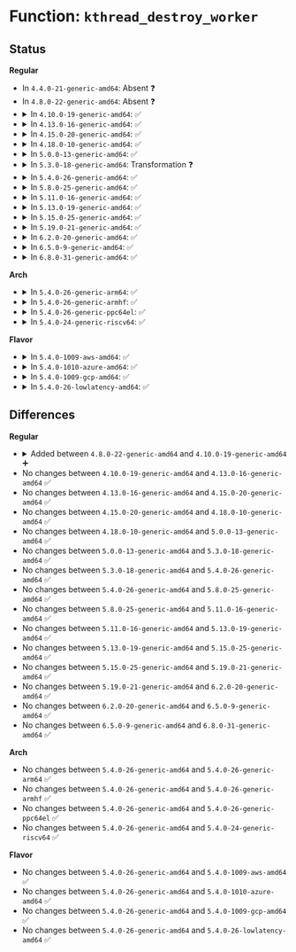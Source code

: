 # Function: <code>kthread_destroy_worker</code>

## Status
<b>Regular</b>
<ul>
<li>
In <code>4.4.0-21-generic-amd64</code>: Absent ❓
</li>
<li>
In <code>4.8.0-22-generic-amd64</code>: Absent ❓
</li>
<li>
<details>
<summary>In <code>4.10.0-19-generic-amd64</code>: ✅</summary>

```c
void kthread_destroy_worker(struct kthread_worker * worker)
```

```json
{
  "name": "kthread_destroy_worker",
  "collision_type": "Unique Global",
  "inline_type": "No",
  "funcs": [
    {
      "addr": 18446744071579539008,
      "name": "kthread_destroy_worker",
      "external": true,
      "loc": "kernel/kthread.c:1150",
      "file": "kernel/kthread.c",
      "inline": "seen, unknown",
      "caller_inline": [],
      "caller_func": []
    }
  ],
  "symbols": [
    {
      "addr": 18446744071579539008,
      "name": "kthread_destroy_worker",
      "section": ".text",
      "bind": "STB_GLOBAL",
      "size": 104
    }
  ]
}
```
</details>
</li>
<li>
<details>
<summary>In <code>4.13.0-16-generic-amd64</code>: ✅</summary>

```c
void kthread_destroy_worker(struct kthread_worker * worker)
```

```json
{
  "name": "kthread_destroy_worker",
  "collision_type": "Unique Global",
  "inline_type": "No",
  "funcs": [
    {
      "addr": 18446744071579525920,
      "name": "kthread_destroy_worker",
      "external": true,
      "loc": "kernel/kthread.c:1155",
      "file": "kernel/kthread.c",
      "inline": "seen, unknown",
      "caller_inline": [],
      "caller_func": []
    }
  ],
  "symbols": [
    {
      "addr": 18446744071579525920,
      "name": "kthread_destroy_worker",
      "section": ".text",
      "bind": "STB_GLOBAL",
      "size": 74
    }
  ]
}
```
</details>
</li>
<li>
<details>
<summary>In <code>4.15.0-20-generic-amd64</code>: ✅</summary>

```c
void kthread_destroy_worker(struct kthread_worker * worker)
```

```json
{
  "name": "kthread_destroy_worker",
  "collision_type": "Unique Global",
  "inline_type": "No",
  "funcs": [
    {
      "addr": 18446744071579551920,
      "name": "kthread_destroy_worker",
      "external": true,
      "loc": "kernel/kthread.c:1160",
      "file": "kernel/kthread.c",
      "inline": "seen, unknown",
      "caller_inline": [],
      "caller_func": []
    }
  ],
  "symbols": [
    {
      "addr": 18446744071579551920,
      "name": "kthread_destroy_worker",
      "section": ".text",
      "bind": "STB_GLOBAL",
      "size": 74
    }
  ]
}
```
</details>
</li>
<li>
<details>
<summary>In <code>4.18.0-10-generic-amd64</code>: ✅</summary>

```c
void kthread_destroy_worker(struct kthread_worker * worker)
```

```json
{
  "name": "kthread_destroy_worker",
  "collision_type": "Unique Global",
  "inline_type": "No",
  "funcs": [
    {
      "addr": 18446744071579580608,
      "name": "kthread_destroy_worker",
      "external": true,
      "loc": "kernel/kthread.c:1178",
      "file": "kernel/kthread.c",
      "inline": "seen, unknown",
      "caller_inline": [],
      "caller_func": [
        "drivers/ptp/ptp_clock.c:ptp_clock_unregister",
        "drivers/ptp/ptp_clock.c:ptp_clock_register",
        "drivers/watchdog/watchdog_dev.c:watchdog_dev_exit",
        "drivers/watchdog/watchdog_dev.c:watchdog_dev_init"
      ]
    }
  ],
  "symbols": [
    {
      "addr": 18446744071579580608,
      "name": "kthread_destroy_worker",
      "section": ".text",
      "bind": "STB_GLOBAL",
      "size": 71
    }
  ]
}
```
</details>
</li>
<li>
<details>
<summary>In <code>5.0.0-13-generic-amd64</code>: ✅</summary>

```c
void kthread_destroy_worker(struct kthread_worker * worker)
```

```json
{
  "name": "kthread_destroy_worker",
  "collision_type": "Unique Global",
  "inline_type": "No",
  "funcs": [
    {
      "addr": 18446744071579618240,
      "name": "kthread_destroy_worker",
      "external": true,
      "loc": "kernel/kthread.c:1180",
      "file": "kernel/kthread.c",
      "inline": "seen, unknown",
      "caller_inline": [],
      "caller_func": [
        "drivers/ptp/ptp_clock.c:ptp_clock_unregister",
        "drivers/ptp/ptp_clock.c:ptp_clock_register",
        "drivers/watchdog/watchdog_dev.c:watchdog_dev_exit",
        "drivers/watchdog/watchdog_dev.c:watchdog_dev_init"
      ]
    }
  ],
  "symbols": [
    {
      "addr": 18446744071579618240,
      "name": "kthread_destroy_worker",
      "section": ".text",
      "bind": "STB_GLOBAL",
      "size": 71
    }
  ]
}
```
</details>
</li>
<li>
<details>
<summary>In <code>5.3.0-18-generic-amd64</code>: Transformation ❓</summary>

```c
void kthread_destroy_worker(struct kthread_worker * worker)
```

```json
{
  "name": "kthread_destroy_worker",
  "collision_type": "Unique Global",
  "inline_type": "No",
  "funcs": [
    {
      "addr": 0,
      "name": "kthread_destroy_worker",
      "external": true,
      "loc": "kernel/kthread.c:1190",
      "file": "kernel/kthread.c",
      "inline": "seen, unknown",
      "caller_inline": [],
      "caller_func": [
        "kernel/sched/psi.c:psi_trigger_destroy",
        "drivers/ptp/ptp_clock.c:ptp_clock_unregister",
        "drivers/ptp/ptp_clock.c:ptp_clock_register",
        "drivers/watchdog/watchdog_dev.c:watchdog_dev_exit",
        "drivers/watchdog/watchdog_dev.c:watchdog_dev_init"
      ]
    }
  ],
  "symbols": [
    {
      "addr": 18446744071579644777,
      "name": "kthread_destroy_worker.cold",
      "section": ".text",
      "bind": "STB_LOCAL",
      "size": 38
    },
    {
      "addr": 18446744071579642800,
      "name": "kthread_destroy_worker",
      "section": ".text",
      "bind": "STB_GLOBAL",
      "size": 76
    }
  ]
}
```
</details>
</li>
<li>
<details>
<summary>In <code>5.4.0-26-generic-amd64</code>: ✅</summary>

```c
void kthread_destroy_worker(struct kthread_worker * worker)
```

```json
{
  "name": "kthread_destroy_worker",
  "collision_type": "Unique Global",
  "inline_type": "No",
  "funcs": [
    {
      "addr": 18446744071579668256,
      "name": "kthread_destroy_worker",
      "external": true,
      "loc": "kernel/kthread.c:1190",
      "file": "kernel/kthread.c",
      "inline": "seen, unknown",
      "caller_inline": [],
      "caller_func": [
        "kernel/sched/psi.c:psi_trigger_destroy",
        "drivers/ptp/ptp_clock.c:ptp_clock_unregister",
        "drivers/ptp/ptp_clock.c:ptp_clock_register",
        "drivers/watchdog/watchdog_dev.c:watchdog_dev_exit",
        "drivers/watchdog/watchdog_dev.c:watchdog_dev_init"
      ]
    }
  ],
  "symbols": [
    {
      "addr": 18446744071579668256,
      "name": "kthread_destroy_worker",
      "section": ".text",
      "bind": "STB_GLOBAL",
      "size": 79
    }
  ]
}
```
</details>
</li>
<li>
<details>
<summary>In <code>5.8.0-25-generic-amd64</code>: ✅</summary>

```c
void kthread_destroy_worker(struct kthread_worker * worker)
```

```json
{
  "name": "kthread_destroy_worker",
  "collision_type": "Unique Global",
  "inline_type": "No",
  "funcs": [
    {
      "addr": 18446744071579700144,
      "name": "kthread_destroy_worker",
      "external": true,
      "loc": "kernel/kthread.c:1226",
      "file": "kernel/kthread.c",
      "inline": "seen, unknown",
      "caller_inline": [],
      "caller_func": [
        "kernel/sched/psi.c:psi_trigger_destroy",
        "drivers/ptp/ptp_clock.c:ptp_clock_unregister",
        "drivers/ptp/ptp_clock.c:ptp_clock_register",
        "drivers/watchdog/watchdog_dev.c:watchdog_dev_exit",
        "drivers/watchdog/watchdog_dev.c:watchdog_dev_init"
      ]
    }
  ],
  "symbols": [
    {
      "addr": 18446744071579700144,
      "name": "kthread_destroy_worker",
      "section": ".text",
      "bind": "STB_GLOBAL",
      "size": 79
    }
  ]
}
```
</details>
</li>
<li>
<details>
<summary>In <code>5.11.0-16-generic-amd64</code>: ✅</summary>

```c
void kthread_destroy_worker(struct kthread_worker * worker)
```

```json
{
  "name": "kthread_destroy_worker",
  "collision_type": "Unique Global",
  "inline_type": "No",
  "funcs": [
    {
      "addr": 18446744071579677712,
      "name": "kthread_destroy_worker",
      "external": true,
      "loc": "kernel/kthread.c:1280",
      "file": "kernel/kthread.c",
      "inline": "seen, unknown",
      "caller_inline": [],
      "caller_func": [
        "drivers/spi/spi.c:spi_unregister_controller",
        "drivers/ptp/ptp_clock.c:ptp_clock_unregister",
        "drivers/ptp/ptp_clock.c:ptp_clock_register",
        "drivers/watchdog/watchdog_dev.c:watchdog_dev_exit",
        "drivers/watchdog/watchdog_dev.c:watchdog_dev_init"
      ]
    }
  ],
  "symbols": [
    {
      "addr": 18446744071579677712,
      "name": "kthread_destroy_worker",
      "section": ".text",
      "bind": "STB_GLOBAL",
      "size": 79
    }
  ]
}
```
</details>
</li>
<li>
<details>
<summary>In <code>5.13.0-19-generic-amd64</code>: ✅</summary>

```c
void kthread_destroy_worker(struct kthread_worker * worker)
```

```json
{
  "name": "kthread_destroy_worker",
  "collision_type": "Unique Global",
  "inline_type": "No",
  "funcs": [
    {
      "addr": 18446744071579684400,
      "name": "kthread_destroy_worker",
      "external": true,
      "loc": "kernel/kthread.c:1338",
      "file": "kernel/kthread.c",
      "inline": "seen, unknown",
      "caller_inline": [],
      "caller_func": [
        "drivers/spi/spi.c:spi_unregister_controller",
        "drivers/spi/spi.c:spi_register_controller",
        "drivers/ptp/ptp_clock.c:ptp_clock_unregister",
        "drivers/ptp/ptp_clock.c:ptp_clock_register",
        "drivers/watchdog/watchdog_dev.c:watchdog_dev_exit",
        "drivers/watchdog/watchdog_dev.c:watchdog_dev_init"
      ]
    }
  ],
  "symbols": [
    {
      "addr": 18446744071579684400,
      "name": "kthread_destroy_worker",
      "section": ".text",
      "bind": "STB_GLOBAL",
      "size": 79
    }
  ]
}
```
</details>
</li>
<li>
<details>
<summary>In <code>5.15.0-25-generic-amd64</code>: ✅</summary>

```c
void kthread_destroy_worker(struct kthread_worker * worker)
```

```json
{
  "name": "kthread_destroy_worker",
  "collision_type": "Unique Global",
  "inline_type": "No",
  "funcs": [
    {
      "addr": 18446744071579762864,
      "name": "kthread_destroy_worker",
      "external": true,
      "loc": "kernel/kthread.c:1338",
      "file": "kernel/kthread.c",
      "inline": "seen, unknown",
      "caller_inline": [],
      "caller_func": [
        "drivers/spi/spi.c:spi_unregister_controller",
        "drivers/spi/spi.c:spi_register_controller",
        "drivers/ptp/ptp_clock.c:ptp_clock_unregister",
        "drivers/ptp/ptp_clock.c:ptp_clock_register",
        "drivers/ptp/ptp_clock.c:ptp_clock_register",
        "drivers/watchdog/watchdog_dev.c:watchdog_dev_exit",
        "drivers/watchdog/watchdog_dev.c:watchdog_dev_init"
      ]
    }
  ],
  "symbols": [
    {
      "addr": 18446744071579762864,
      "name": "kthread_destroy_worker",
      "section": ".text",
      "bind": "STB_GLOBAL",
      "size": 79
    }
  ]
}
```
</details>
</li>
<li>
<details>
<summary>In <code>5.19.0-21-generic-amd64</code>: ✅</summary>

```c
void kthread_destroy_worker(struct kthread_worker * worker)
```

```json
{
  "name": "kthread_destroy_worker",
  "collision_type": "Unique Global",
  "inline_type": "No",
  "funcs": [
    {
      "addr": 18446744071579872816,
      "name": "kthread_destroy_worker",
      "external": true,
      "loc": "kernel/kthread.c:1398",
      "file": "kernel/kthread.c",
      "inline": "seen, unknown",
      "caller_inline": [],
      "caller_func": [
        "drivers/spi/spi.c:spi_unregister_controller",
        "drivers/spi/spi.c:spi_register_controller",
        "drivers/ptp/ptp_clock.c:ptp_clock_unregister",
        "drivers/ptp/ptp_clock.c:ptp_clock_register",
        "drivers/ptp/ptp_clock.c:ptp_clock_register",
        "drivers/watchdog/watchdog_dev.c:watchdog_dev_exit",
        "drivers/watchdog/watchdog_dev.c:watchdog_dev_init"
      ]
    }
  ],
  "symbols": [
    {
      "addr": 18446744071579872816,
      "name": "kthread_destroy_worker",
      "section": ".text",
      "bind": "STB_GLOBAL",
      "size": 94
    }
  ]
}
```
</details>
</li>
<li>
<details>
<summary>In <code>6.2.0-20-generic-amd64</code>: ✅</summary>

```c
void kthread_destroy_worker(struct kthread_worker * worker)
```

```json
{
  "name": "kthread_destroy_worker",
  "collision_type": "Unique Global",
  "inline_type": "No",
  "funcs": [
    {
      "addr": 18446744071580015776,
      "name": "kthread_destroy_worker",
      "external": true,
      "loc": "kernel/kthread.c:1398",
      "file": "kernel/kthread.c",
      "inline": "seen, unknown",
      "caller_inline": [],
      "caller_func": [
        "drivers/spi/spi.c:spi_unregister_controller",
        "drivers/spi/spi.c:spi_register_controller",
        "drivers/spi/spi.c:spi_controller_initialize_queue",
        "drivers/ptp/ptp_clock.c:ptp_clock_unregister",
        "drivers/ptp/ptp_clock.c:ptp_clock_register",
        "drivers/ptp/ptp_clock.c:ptp_clock_register",
        "drivers/watchdog/watchdog_dev.c:watchdog_dev_exit",
        "drivers/watchdog/watchdog_dev.c:watchdog_dev_init"
      ]
    }
  ],
  "symbols": [
    {
      "addr": 18446744071580015776,
      "name": "kthread_destroy_worker",
      "section": ".text",
      "bind": "STB_GLOBAL",
      "size": 94
    }
  ]
}
```
</details>
</li>
<li>
<details>
<summary>In <code>6.5.0-9-generic-amd64</code>: ✅</summary>

```c
void kthread_destroy_worker(struct kthread_worker * worker)
```

```json
{
  "name": "kthread_destroy_worker",
  "collision_type": "Unique Global",
  "inline_type": "No",
  "funcs": [
    {
      "addr": 18446744071580069520,
      "name": "kthread_destroy_worker",
      "external": true,
      "loc": "kernel/kthread.c:1403",
      "file": "kernel/kthread.c",
      "inline": "seen, unknown",
      "caller_inline": [],
      "caller_func": [
        "drivers/spi/spi.c:spi_unregister_controller",
        "drivers/spi/spi.c:spi_register_controller",
        "drivers/spi/spi.c:spi_controller_initialize_queue",
        "drivers/ptp/ptp_clock.c:ptp_clock_unregister",
        "drivers/ptp/ptp_clock.c:ptp_clock_register",
        "drivers/ptp/ptp_clock.c:ptp_clock_register",
        "drivers/watchdog/watchdog_dev.c:watchdog_dev_exit",
        "drivers/watchdog/watchdog_dev.c:watchdog_dev_init"
      ]
    }
  ],
  "symbols": [
    {
      "addr": 18446744071580069520,
      "name": "kthread_destroy_worker",
      "section": ".text",
      "bind": "STB_GLOBAL",
      "size": 111
    }
  ]
}
```
</details>
</li>
<li>
<details>
<summary>In <code>6.8.0-31-generic-amd64</code>: ✅</summary>

```c
void kthread_destroy_worker(struct kthread_worker * worker)
```

```json
{
  "name": "kthread_destroy_worker",
  "collision_type": "Unique Global",
  "inline_type": "No",
  "funcs": [
    {
      "addr": 18446744071580112304,
      "name": "kthread_destroy_worker",
      "external": true,
      "loc": "kernel/kthread.c:1420",
      "file": "kernel/kthread.c",
      "inline": "seen, unknown",
      "caller_inline": [],
      "caller_func": [
        "drivers/gpu/drm/drm_vblank.c:drm_vblank_init_release",
        "drivers/spi/spi.c:spi_unregister_controller",
        "drivers/spi/spi.c:spi_register_controller",
        "drivers/spi/spi.c:spi_controller_initialize_queue",
        "drivers/ptp/ptp_clock.c:ptp_clock_unregister",
        "drivers/ptp/ptp_clock.c:ptp_clock_register",
        "drivers/ptp/ptp_clock.c:ptp_clock_register",
        "drivers/watchdog/watchdog_dev.c:watchdog_dev_exit",
        "drivers/watchdog/watchdog_dev.c:watchdog_dev_init"
      ]
    }
  ],
  "symbols": [
    {
      "addr": 18446744071580112304,
      "name": "kthread_destroy_worker",
      "section": ".text",
      "bind": "STB_GLOBAL",
      "size": 111
    }
  ]
}
```
</details>
</li>
</ul>
<b>Arch</b>
<ul>
<li>
<details>
<summary>In <code>5.4.0-26-generic-arm64</code>: ✅</summary>

```c
void kthread_destroy_worker(struct kthread_worker * worker)
```

```json
{
  "name": "kthread_destroy_worker",
  "collision_type": "Unique Global",
  "inline_type": "No",
  "funcs": [
    {
      "addr": 18446603336490845880,
      "name": "kthread_destroy_worker",
      "external": true,
      "loc": "kernel/kthread.c:1190",
      "file": "kernel/kthread.c",
      "inline": "seen, unknown",
      "caller_inline": [],
      "caller_func": [
        "kernel/sched/psi.c:psi_trigger_destroy",
        "drivers/ptp/ptp_clock.c:ptp_clock_unregister",
        "drivers/ptp/ptp_clock.c:ptp_clock_register",
        "drivers/watchdog/watchdog_dev.c:watchdog_dev_exit",
        "drivers/watchdog/watchdog_dev.c:watchdog_dev_init"
      ]
    }
  ],
  "symbols": [
    {
      "addr": 18446603336490845880,
      "name": "kthread_destroy_worker",
      "section": ".text",
      "bind": "STB_GLOBAL",
      "size": 108
    }
  ]
}
```
</details>
</li>
<li>
<details>
<summary>In <code>5.4.0-26-generic-armhf</code>: ✅</summary>

```c
void kthread_destroy_worker(struct kthread_worker * worker)
```

```json
{
  "name": "kthread_destroy_worker",
  "collision_type": "Unique Global",
  "inline_type": "No",
  "funcs": [
    {
      "addr": 3224873948,
      "name": "kthread_destroy_worker",
      "external": true,
      "loc": "kernel/kthread.c:1190",
      "file": "kernel/kthread.c",
      "inline": "seen, unknown",
      "caller_inline": [],
      "caller_func": [
        "kernel/sched/psi.c:psi_trigger_destroy",
        "drivers/ptp/ptp_clock.c:ptp_clock_unregister",
        "drivers/ptp/ptp_clock.c:ptp_clock_register",
        "drivers/watchdog/watchdog_dev.c:watchdog_dev_exit",
        "drivers/watchdog/watchdog_dev.c:watchdog_dev_init"
      ]
    }
  ],
  "symbols": [
    {
      "addr": 3224873948,
      "name": "kthread_destroy_worker",
      "section": ".text",
      "bind": "STB_GLOBAL",
      "size": 132
    }
  ]
}
```
</details>
</li>
<li>
<details>
<summary>In <code>5.4.0-26-generic-ppc64el</code>: ✅</summary>

```c
void kthread_destroy_worker(struct kthread_worker * worker)
```

```json
{
  "name": "kthread_destroy_worker",
  "collision_type": "Unique Global",
  "inline_type": "No",
  "funcs": [
    {
      "addr": 13835058055283684192,
      "name": "kthread_destroy_worker",
      "external": true,
      "loc": "kernel/kthread.c:1190",
      "file": "kernel/kthread.c",
      "inline": "seen, unknown",
      "caller_inline": [],
      "caller_func": [
        "kernel/sched/psi.c:psi_trigger_destroy",
        "drivers/ptp/ptp_clock.c:ptp_clock_unregister",
        "drivers/ptp/ptp_clock.c:ptp_clock_register",
        "drivers/watchdog/watchdog_dev.c:watchdog_dev_exit",
        "drivers/watchdog/watchdog_dev.c:watchdog_dev_init"
      ]
    }
  ],
  "symbols": [
    {
      "addr": 13835058055283684192,
      "name": "kthread_destroy_worker",
      "section": ".text",
      "bind": "STB_GLOBAL",
      "size": 136
    }
  ]
}
```
</details>
</li>
<li>
<details>
<summary>In <code>5.4.0-24-generic-riscv64</code>: ✅</summary>

```c
void kthread_destroy_worker(struct kthread_worker * worker)
```

```json
{
  "name": "kthread_destroy_worker",
  "collision_type": "Unique Global",
  "inline_type": "No",
  "funcs": [
    {
      "addr": 18446743936271512708,
      "name": "kthread_destroy_worker",
      "external": true,
      "loc": "kernel/kthread.c:1190",
      "file": "kernel/kthread.c",
      "inline": "seen, unknown",
      "caller_inline": [],
      "caller_func": [
        "kernel/sched/psi.c:psi_trigger_destroy",
        "drivers/ptp/ptp_clock.c:ptp_clock_unregister",
        "drivers/ptp/ptp_clock.c:ptp_clock_register",
        "drivers/watchdog/watchdog_dev.c:watchdog_dev_exit",
        "drivers/watchdog/watchdog_dev.c:watchdog_dev_init"
      ]
    }
  ],
  "symbols": [
    {
      "addr": 18446743936271512708,
      "name": "kthread_destroy_worker",
      "section": ".text",
      "bind": "STB_GLOBAL",
      "size": 102
    }
  ]
}
```
</details>
</li>
</ul>
<b>Flavor</b>
<ul>
<li>
<details>
<summary>In <code>5.4.0-1009-aws-amd64</code>: ✅</summary>

```c
void kthread_destroy_worker(struct kthread_worker * worker)
```

```json
{
  "name": "kthread_destroy_worker",
  "collision_type": "Unique Global",
  "inline_type": "No",
  "funcs": [
    {
      "addr": 18446744071579644576,
      "name": "kthread_destroy_worker",
      "external": true,
      "loc": "kernel/kthread.c:1190",
      "file": "kernel/kthread.c",
      "inline": "seen, unknown",
      "caller_inline": [],
      "caller_func": [
        "kernel/sched/psi.c:psi_trigger_destroy",
        "drivers/ptp/ptp_clock.c:ptp_clock_unregister",
        "drivers/ptp/ptp_clock.c:ptp_clock_register",
        "drivers/watchdog/watchdog_dev.c:watchdog_dev_exit",
        "drivers/watchdog/watchdog_dev.c:watchdog_dev_init"
      ]
    }
  ],
  "symbols": [
    {
      "addr": 18446744071579644576,
      "name": "kthread_destroy_worker",
      "section": ".text",
      "bind": "STB_GLOBAL",
      "size": 79
    }
  ]
}
```
</details>
</li>
<li>
<details>
<summary>In <code>5.4.0-1010-azure-amd64</code>: ✅</summary>

```c
void kthread_destroy_worker(struct kthread_worker * worker)
```

```json
{
  "name": "kthread_destroy_worker",
  "collision_type": "Unique Global",
  "inline_type": "No",
  "funcs": [
    {
      "addr": 18446744071579572960,
      "name": "kthread_destroy_worker",
      "external": true,
      "loc": "kernel/kthread.c:1190",
      "file": "kernel/kthread.c",
      "inline": "seen, unknown",
      "caller_inline": [],
      "caller_func": [
        "kernel/sched/psi.c:psi_trigger_destroy",
        "drivers/ptp/ptp_clock.c:ptp_clock_unregister",
        "drivers/ptp/ptp_clock.c:ptp_clock_register",
        "drivers/watchdog/watchdog_dev.c:watchdog_dev_exit",
        "drivers/watchdog/watchdog_dev.c:watchdog_dev_init"
      ]
    }
  ],
  "symbols": [
    {
      "addr": 18446744071579572960,
      "name": "kthread_destroy_worker",
      "section": ".text",
      "bind": "STB_GLOBAL",
      "size": 79
    }
  ]
}
```
</details>
</li>
<li>
<details>
<summary>In <code>5.4.0-1009-gcp-amd64</code>: ✅</summary>

```c
void kthread_destroy_worker(struct kthread_worker * worker)
```

```json
{
  "name": "kthread_destroy_worker",
  "collision_type": "Unique Global",
  "inline_type": "No",
  "funcs": [
    {
      "addr": 18446744071579641840,
      "name": "kthread_destroy_worker",
      "external": true,
      "loc": "kernel/kthread.c:1190",
      "file": "kernel/kthread.c",
      "inline": "seen, unknown",
      "caller_inline": [],
      "caller_func": [
        "kernel/sched/psi.c:psi_trigger_destroy",
        "drivers/ptp/ptp_clock.c:ptp_clock_unregister",
        "drivers/ptp/ptp_clock.c:ptp_clock_register",
        "drivers/watchdog/watchdog_dev.c:watchdog_dev_exit",
        "drivers/watchdog/watchdog_dev.c:watchdog_dev_init"
      ]
    }
  ],
  "symbols": [
    {
      "addr": 18446744071579641840,
      "name": "kthread_destroy_worker",
      "section": ".text",
      "bind": "STB_GLOBAL",
      "size": 79
    }
  ]
}
```
</details>
</li>
<li>
<details>
<summary>In <code>5.4.0-26-lowlatency-amd64</code>: ✅</summary>

```c
void kthread_destroy_worker(struct kthread_worker * worker)
```

```json
{
  "name": "kthread_destroy_worker",
  "collision_type": "Unique Global",
  "inline_type": "No",
  "funcs": [
    {
      "addr": 18446744071579676128,
      "name": "kthread_destroy_worker",
      "external": true,
      "loc": "kernel/kthread.c:1190",
      "file": "kernel/kthread.c",
      "inline": "seen, unknown",
      "caller_inline": [],
      "caller_func": [
        "kernel/sched/psi.c:psi_trigger_destroy",
        "drivers/ptp/ptp_clock.c:ptp_clock_unregister",
        "drivers/ptp/ptp_clock.c:ptp_clock_register",
        "drivers/watchdog/watchdog_dev.c:watchdog_dev_exit",
        "drivers/watchdog/watchdog_dev.c:watchdog_dev_init"
      ]
    }
  ],
  "symbols": [
    {
      "addr": 18446744071579676128,
      "name": "kthread_destroy_worker",
      "section": ".text",
      "bind": "STB_GLOBAL",
      "size": 79
    }
  ]
}
```
</details>
</li>
</ul>

## Differences
<b>Regular</b>
<ul>
<li>
<details>
<summary>Added between <code>4.8.0-22-generic-amd64</code> and <code>4.10.0-19-generic-amd64</code> ➕</summary>

```c
void kthread_destroy_worker(struct kthread_worker * worker)
```
</details>
</li>
<li>
No changes between <code>4.10.0-19-generic-amd64</code> and <code>4.13.0-16-generic-amd64</code> ✅
</li>
<li>
No changes between <code>4.13.0-16-generic-amd64</code> and <code>4.15.0-20-generic-amd64</code> ✅
</li>
<li>
No changes between <code>4.15.0-20-generic-amd64</code> and <code>4.18.0-10-generic-amd64</code> ✅
</li>
<li>
No changes between <code>4.18.0-10-generic-amd64</code> and <code>5.0.0-13-generic-amd64</code> ✅
</li>
<li>
No changes between <code>5.0.0-13-generic-amd64</code> and <code>5.3.0-18-generic-amd64</code> ✅
</li>
<li>
No changes between <code>5.3.0-18-generic-amd64</code> and <code>5.4.0-26-generic-amd64</code> ✅
</li>
<li>
No changes between <code>5.4.0-26-generic-amd64</code> and <code>5.8.0-25-generic-amd64</code> ✅
</li>
<li>
No changes between <code>5.8.0-25-generic-amd64</code> and <code>5.11.0-16-generic-amd64</code> ✅
</li>
<li>
No changes between <code>5.11.0-16-generic-amd64</code> and <code>5.13.0-19-generic-amd64</code> ✅
</li>
<li>
No changes between <code>5.13.0-19-generic-amd64</code> and <code>5.15.0-25-generic-amd64</code> ✅
</li>
<li>
No changes between <code>5.15.0-25-generic-amd64</code> and <code>5.19.0-21-generic-amd64</code> ✅
</li>
<li>
No changes between <code>5.19.0-21-generic-amd64</code> and <code>6.2.0-20-generic-amd64</code> ✅
</li>
<li>
No changes between <code>6.2.0-20-generic-amd64</code> and <code>6.5.0-9-generic-amd64</code> ✅
</li>
<li>
No changes between <code>6.5.0-9-generic-amd64</code> and <code>6.8.0-31-generic-amd64</code> ✅
</li>
</ul>
<b>Arch</b>
<ul>
<li>
No changes between <code>5.4.0-26-generic-amd64</code> and <code>5.4.0-26-generic-arm64</code> ✅
</li>
<li>
No changes between <code>5.4.0-26-generic-amd64</code> and <code>5.4.0-26-generic-armhf</code> ✅
</li>
<li>
No changes between <code>5.4.0-26-generic-amd64</code> and <code>5.4.0-26-generic-ppc64el</code> ✅
</li>
<li>
No changes between <code>5.4.0-26-generic-amd64</code> and <code>5.4.0-24-generic-riscv64</code> ✅
</li>
</ul>
<b>Flavor</b>
<ul>
<li>
No changes between <code>5.4.0-26-generic-amd64</code> and <code>5.4.0-1009-aws-amd64</code> ✅
</li>
<li>
No changes between <code>5.4.0-26-generic-amd64</code> and <code>5.4.0-1010-azure-amd64</code> ✅
</li>
<li>
No changes between <code>5.4.0-26-generic-amd64</code> and <code>5.4.0-1009-gcp-amd64</code> ✅
</li>
<li>
No changes between <code>5.4.0-26-generic-amd64</code> and <code>5.4.0-26-lowlatency-amd64</code> ✅
</li>
</ul>
